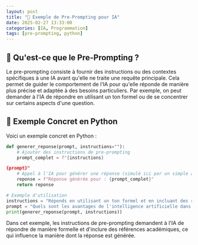 ```yaml
---
layout: post
title: "🤖 Exemple de Pre-Prompting pour IA"
date: 2025-02-27 13:33:00
categories: [IA, Programmation]
tags: [pre-prompting, python]
---
```


## 🤔 Qu'est-ce que le Pre-Prompting ?

Le pre-prompting consiste à fournir des instructions ou des contextes spécifiques à une IA avant 
qu'elle ne traite une requête principale. Cela permet de guider le comportement de l'IA pour 
qu'elle réponde de manière plus précise et adaptée à des besoins particuliers. Par exemple, 
on peut demander à l'IA de répondre en utilisant un ton formel ou de se concentrer sur 
certains aspects d'une question.

## 🐍 Exemple Concret en Python 

Voici un exemple concret en Python :

```python
def generer_reponse(prompt, instructions=""):
    # Ajouter des instructions de pre-prompting
    prompt_complet = f"{instructions}

{prompt}"
    # Appel à l'IA pour générer une réponse (simulé ici par un simple affichage)
    reponse = f"Réponse générée pour : {prompt_complet}"
    return reponse

# Exemple d'utilisation
instructions = "Réponds en utilisant un ton formel et en incluant des références académiques si possible."
prompt = "Quels sont les avantages de l'intelligence artificielle dans le domaine médical ?"
print(generer_reponse(prompt, instructions))
```

Dans cet exemple, les instructions de pre-prompting demandent à l'IA de répondre de manière 
formelle et d'inclure des références académiques, ce qui influence la manière dont la réponse est 
générée.
